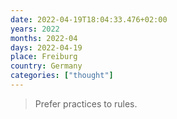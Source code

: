 ```yaml
---
date: 2022-04-19T18:04:33.476+02:00
years: 2022
months: 2022-04
days: 2022-04-19
place: Freiburg
country: Germany
categories: ["thought"]
---
```

> Prefer practices to rules.

